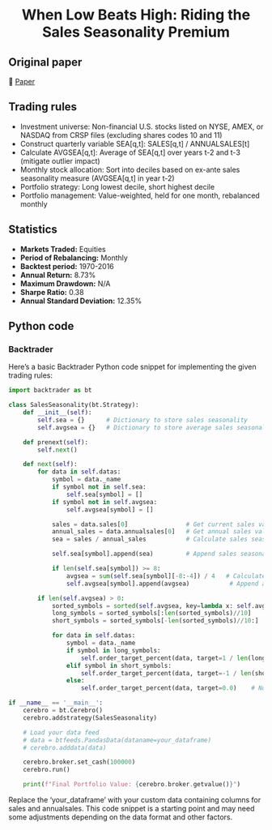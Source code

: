 <div align="center">
  <h1>When Low Beats High: Riding the Sales Seasonality Premium</h1>
</div>

## Original paper

📕 [Paper](https://papers.ssrn.com/sol3/papers.cfm?abstract_id=3174181)

## Trading rules

- Investment universe: Non-financial U.S. stocks listed on NYSE, AMEX, or NASDAQ from CRSP files (excluding shares codes 10 and 11)
- Construct quarterly variable SEA[q,t]: SALES[q,t] / ANNUALSALES[t]
- Calculate AVGSEA[q,t]: Average of SEA[q,t] over years t-2 and t-3 (mitigate outlier impact)
- Monthly stock allocation: Sort into deciles based on ex-ante sales seasonality measure (AVGSEA[q,t] in year t-2)
- Portfolio strategy: Long lowest decile, short highest decile
- Portfolio management: Value-weighted, held for one month, rebalanced monthly

## Statistics

- **Markets Traded:** Equities
- **Period of Rebalancing:** Monthly
- **Backtest period:** 1970-2016
- **Annual Return:** 8.73%
- **Maximum Drawdown:** N/A
- **Sharpe Ratio:** 0.38
- **Annual Standard Deviation:** 12.35%

## Python code

### Backtrader

Here’s a basic Backtrader Python code snippet for implementing the given trading rules:

```python
import backtrader as bt

class SalesSeasonality(bt.Strategy):
    def __init__(self):
        self.sea = {}      # Dictionary to store sales seasonality
        self.avgsea = {}   # Dictionary to store average sales seasonality

    def prenext(self):
        self.next()

    def next(self):
        for data in self.datas:
            symbol = data._name
            if symbol not in self.sea:
                self.sea[symbol] = []
            if symbol not in self.avgsea:
                self.avgsea[symbol] = []

            sales = data.sales[0]                # Get current sales value
            annual_sales = data.annualsales[0]   # Get annual sales value
            sea = sales / annual_sales           # Calculate sales seasonality

            self.sea[symbol].append(sea)         # Append sales seasonality to the dictionary

            if len(self.sea[symbol]) >= 8:
                avgsea = sum(self.sea[symbol][-8:-4]) / 4   # Calculate average sales seasonality
                self.avgsea[symbol].append(avgsea)           # Append average sales seasonality to the dictionary

        if len(self.avgsea) > 0:
            sorted_symbols = sorted(self.avgsea, key=lambda x: self.avgsea[x][-1], reverse=True)
            long_symbols = sorted_symbols[:len(sorted_symbols)//10]    # Select top 10% symbols with highest average sales seasonality
            short_symbols = sorted_symbols[-len(sorted_symbols)//10:]  # Select bottom 10% symbols with lowest average sales seasonality

            for data in self.datas:
                symbol = data._name
                if symbol in long_symbols:
                    self.order_target_percent(data, target=1 / len(long_symbols))    # Allocate equal weights to long symbols
                elif symbol in short_symbols:
                    self.order_target_percent(data, target=-1 / len(short_symbols))  # Allocate equal weights to short symbols
                else:
                    self.order_target_percent(data, target=0.0)    # No position for other symbols

if __name__ == '__main__':
    cerebro = bt.Cerebro()
    cerebro.addstrategy(SalesSeasonality)

    # Load your data feed
    # data = btfeeds.PandasData(dataname=your_dataframe)
    # cerebro.adddata(data)

    cerebro.broker.set_cash(100000)
    cerebro.run()

    print(f"Final Portfolio Value: {cerebro.broker.getvalue()}")
```

Replace the ‘your_dataframe’ with your custom data containing columns for sales and annualsales. This code snippet is a starting point and may need some adjustments depending on the data format and other factors.